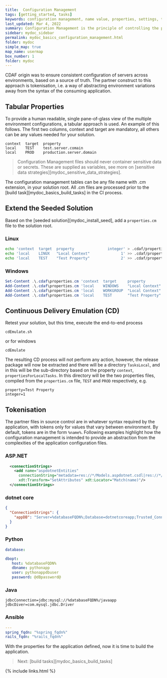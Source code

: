 ```yaml
---
title:  Configuration Management
tags: [getting_started, tasks]
keywords: configuration management, name value, properties, settings, tokenisation
last_updated: Mar 4, 2022
summary: Configuration Management is the principle of controlling the properties and settings of environments from source control, to provide transparency and traceability of current state and changes over time.
sidebar: mydoc_sidebar
permalink: mydoc_basics_configuration_management.html
folder: mydoc
simple_map: true
map_name: usermap
box_number: 1
folder: mydoc
---
```


CDAF origin was to ensure consistent configuration of servers across environments, based on a source of truth. The partner construct to this approach is tokenisation, i.e. a way of abstracting environment variations away from the syntax of the consuming application.

## Tabular Properties

To provide a human readable, single pane-of-glass view of the multiple environment configurations, a tabular approach is used. An example of this follows. The first two columns, context and target are mandatory, all others can be any values needed for your solution.

```
context  target  property
local    TEST    test.server.comain
local    PROD    production.server.domain
```

> Configuration Management files should never container sensitive data or secrets. These are supplied as variables, see more on [sensitive data strategies][mydoc_sensitive_data_strategies].

The configuration management tables can be any file name with .cm extension, in your solution root. All .cm files are processed prior to the [build task][mydoc_basics_build_tasks] in the CI process.

## Extend the Seeded Solution

Based on the [seeded solution][mydoc_install_seed], add a `properties.cm` file to the solution root.

### Linux

``` bash
echo 'context  target  property               integer' > .cdaf/properties.cm
echo 'local    LINUX   "Local Context"              1' >> .cdaf/properties.cm
echo 'local    TEST    "Test Property"              2' >> .cdaf/properties.cm
```

### Windows

``` powershell
Set-Content .\.cdaf\properties.cm 'context  target     property               integer'
Add-Content .\.cdaf\properties.cm 'local    WINDOWS    "Local Context"              1'
Add-Content .\.cdaf\properties.cm 'local    WORKGROUP  "Local Context"              1'
Add-Content .\.cdaf\properties.cm 'local    TEST       "Test Property"              2'
```

## Continuous Delivery Emulation (CD)

Retest your solution, but this time, execute the end-to-end process

    cdEmulate.sh

or for windows

    cdEmulate

The resulting CD process will not perform any action, however, the release package will now be extracted and there will be a directory `TasksLocal`, and in this will be the sub-directory based on the property `context`, `propertiesForLocalTasks`. In this directory will be the two properties files, compiled from the `properties.cm` file, `TEST` and `PROD` respectively, e.g.

``` properties
property=Test Property
integer=1
```

## Tokenisation

The partner files in source control are in whatever syntax required by the application, with tokens only for values that vary between environment. By default, tokens are in the form ``%name%``. Following examples highlight how the configuration management is intended to provide an abstraction from the complexities of the application configuration files.

### ASP.NET

``` xml
  <connectionStrings>
    <add name="aspdotnetEntities"
      connectionString="metadata=res://*/Models.aspdotnet.csdl|res://*/Models.aspdotnet.ssdl|res://*/Models.aspdotnet.msl;provider=System.Data.SqlClient;provider connection string=&quot;data source=%databaseFQDN%;initial catalog=aspdotnetapp;integrated security=True;multipleactiveresultsets=True;application name=EntityFramework&quot;" providerName="System.Data.EntityClient"
      xdt:Transform="SetAttributes" xdt:Locator="Match(name)"/>
  </connectionStrings>
```

### dotnet core

``` json
{
  "ConnectionStrings": {
    "appDB": "Server=%databaseFQDN%;Database=dotnetcoreapp;Trusted_Connection=True;"
  }
}
```

### Python

``` yaml
database: 

dbopt:
   host: %databaseFQDN%
   dbname: pythonapp
   user: pythonappdbuser
   password: @dBpassword@
```

### Java

``` properties
jdbcConnection=jdbc:mysql://%databaseFQDN%/javaapp
jdbcDiver=com.mysql.jdbc.Driver
```

### Ansible

``` yaml
---
spring_fqdn: "%spring_fqdn%"
rails_fqdn: "%rails_fqdn%"
```

With the properties for the application defined, now it is time to build the application.

> Next: [build tasks][mydoc_basics_build_tasks]

{% include links.html %}
